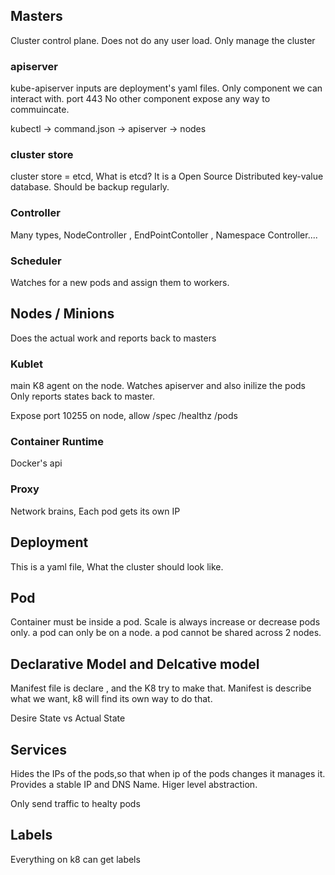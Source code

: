 ## Masters
Cluster control plane. Does not do any user load. Only manage the cluster

### apiserver
kube-apiserver  inputs are deployment's yaml files.
Only component we can interact with. port 443
No other component expose any way to commuincate.

kubectl -> command.json -> apiserver -> nodes

### cluster store
cluster store = etcd, What is etcd? It is a Open Source Distributed key-value database. Should be backup regularly.

### Controller
Many types, NodeController , EndPointContoller , Namespace Controller....

### Scheduler
Watches for a new pods and assign them to workers.

## Nodes / Minions
Does the actual work and reports back to masters

### Kublet
main K8 agent on the node. Watches apiserver and also inilize the pods
Only reports states back to master. 

Expose port 10255 on node, allow  /spec /healthz /pods 

### Container Runtime
Docker's api

### Proxy
Network brains, Each pod gets its own IP

## Deployment
This is a yaml file, What the cluster should look like.

## Pod
Container must be inside a pod.
Scale is always increase or decrease pods only.
a pod can only be on a node. a pod cannot be shared across 2 nodes.

## Declarative Model and Delcative model
Manifest file is declare , and the K8 try to make that.
Manifest is describe what we want, k8 will find its own way to do that.

Desire State vs Actual State

## Services 
Hides the IPs of the pods,so that when ip of the pods changes it manages it.
Provides a stable IP and DNS Name. 
Higer level abstraction.

Only send traffic to healty pods

## Labels
Everything on k8 can get labels
 




